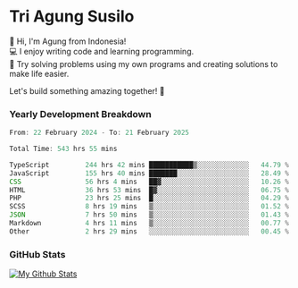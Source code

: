 # Tri Agung Susilo

👋 Hi, I'm Agung from Indonesia!<br>
💻 I enjoy writing code and learning programming.<br>
🧠 Try solving problems using my own programs and creating solutions to make life easier.

Let's build something amazing together! 🚀

### Yearly Development Breakdown

<!--START_SECTION:waka-->

```TypeScript JavaScript PHP
From: 22 February 2024 - To: 21 February 2025

Total Time: 543 hrs 55 mins

TypeScript         244 hrs 42 mins ███████████▒░░░░░░░░░░░░░   44.79 %
JavaScript         155 hrs 40 mins ███████░░░░░░░░░░░░░░░░░░   28.49 %
CSS                56 hrs 4 mins   ██▓░░░░░░░░░░░░░░░░░░░░░░   10.26 %
HTML               36 hrs 53 mins  █▓░░░░░░░░░░░░░░░░░░░░░░░   06.75 %
PHP                23 hrs 25 mins  █░░░░░░░░░░░░░░░░░░░░░░░░   04.29 %
SCSS               8 hrs 19 mins   ▒░░░░░░░░░░░░░░░░░░░░░░░░   01.52 %
JSON               7 hrs 50 mins   ▒░░░░░░░░░░░░░░░░░░░░░░░░   01.43 %
Markdown           4 hrs 11 mins   ▒░░░░░░░░░░░░░░░░░░░░░░░░   00.77 %
Other              2 hrs 29 mins   ░░░░░░░░░░░░░░░░░░░░░░░░░   00.45 %
```

<!--END_SECTION:waka-->

### GitHub Stats

[![My Github Stats](https://github-readme-stats.vercel.app/api?username=triagung128&show_icons=true&hide=contribs,issues&count_private=true&theme=tokyonight)](https://github.com/triagung128)

<!-- [![Top Langs](https://github-readme-stats.vercel.app/api/top-langs/?username=triagung128&layout=compact)](https://github.com/triagung128) -->
